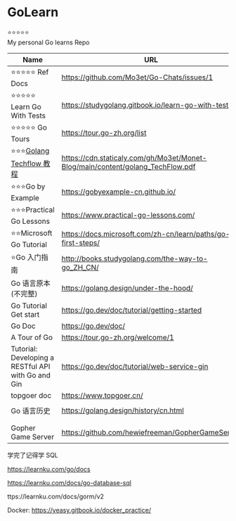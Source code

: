 # GoLearn

⭐⭐⭐⭐⭐  
My personal Go learns Repo

| Name                                                                                                    | URL                                                                       |
| ------------------------------------------------------------------------------------------------------- | ------------------------------------------------------------------------- |
| ⭐⭐⭐⭐⭐ Ref Docs                                                                                     | https://github.com/Mo3et/Go-Chats/issues/1                                |
| ⭐⭐⭐⭐⭐ Learn Go With Tests                                                                          | https://studygolang.gitbook.io/learn-go-with-tests/                       |
| ⭐⭐⭐⭐⭐ Go Tours                                                                                     | https://tour.go-zh.org/list                                               |
| ⭐⭐⭐[Golang Techflow 教程](https://cdn.staticaly.com/gh/Mo3et/Monet-Blog/main/content/golang_TechFlow.pdf) | https://cdn.staticaly.com/gh/Mo3et/Monet-Blog/main/content/golang_TechFlow.pdf |
| ⭐⭐⭐Go by Example                                                                                     | https://gobyexample-cn.github.io/                                         |
| ⭐⭐⭐Practical Go Lessons                                                                              | https://www.practical-go-lessons.com/                                     |
| ⭐⭐Microsoft Go Tutorial                                                                               | https://docs.microsoft.com/zh-cn/learn/paths/go-first-steps/              |
| ⭐Go 入门指南                                                                                           | http://books.studygolang.com/the-way-to-go_ZH_CN/                         |
| Go 语言原本(不完整)                                                                                     | https://golang.design/under-the-hood/                                     |
| Go Tutorial Get start                                                                                   | https://go.dev/doc/tutorial/getting-started                               |
| Go Doc                                                                                                  | https://go.dev/doc/                                                       |
| A Tour of Go                                                                                            | https://tour.go-zh.org/welcome/1                                          |
| Tutorial: Developing a RESTful API with Go and Gin                                                      | https://go.dev/doc/tutorial/web-service-gin                               |
| topgoer doc                                                                                             | https://www.topgoer.cn/                                                   |
|                                                                                                         |
| Go 语言历史                                                                                             | https://golang.design/history/cn.html                                     |
|                                                                                                         |
|                                                                                                         |
|Gopher Game Server|https://github.com/hewiefreeman/GopherGameServer
学完了记得学 SQL

https://learnku.com/go/docs

https://learnku.com/docs/go-database-sql

ttps://learnku.com/docs/gorm/v2

Docker: https://yeasy.gitbook.io/docker_practice/
